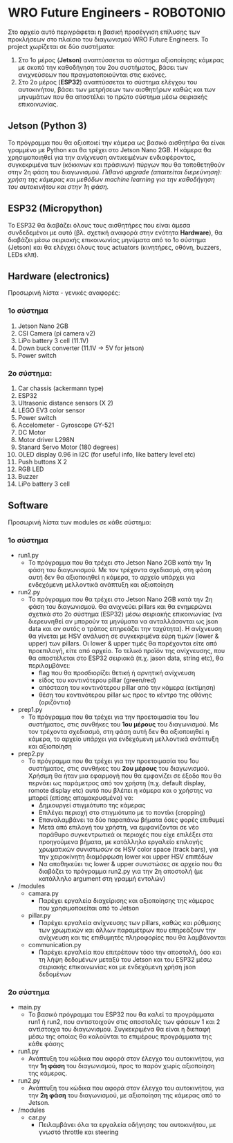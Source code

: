 # WRO Future Engineers - ROBOTONIO
Στο αρχείο αυτό περιγράφεται η βασική προσέγγιση επίλυσης των προκλήσεων στο πλαίσιο του διαγωνισμού WRO Future Engineers. 
Το project χωρίζεται σε δύο συστήματα: 
1.	Στο 1ο μέρος (**Jetson**) αναπτύσσεται το σύστημα αξιοποίησης κάμερας με σκοπό την καθοδήγηση του 2ου συστήματος, βάσει των ανιχνεύσεων που πραγματοποιούνται στις εικόνες.
2.	Στο 2ο μέρος (**ESP32**) αναπτύσσεται το σύστημα ελέγχου του αυτοκινήτου, βάσει των μετρήσεων των αισθητήρων καθώς και των μηνυμάτων που θα αποστέλει το πρώτο σύστημα μέσω σειριακής επικοινωνίας.
## Jetson (Python 3)
Το πρόγραμμα που θα αξιοποιεί την κάμερα ως βασικό αισθητήρα θα είναι γραμμένο με Python και θα τρέχει στο Jetson Nano 2GB. Η κάμερα θα χρησιμοποιηθεί για την ανίχνευση αντικειμένων ενδιαφέροντος, συγκεκριμένα των (κόκκινων και πράσινων) πύργων που θα τοποθετηθούν στην 2η φάση του διαγωνισμού. 
_Πιθανό upgrade (απαιτείται διερεύνηση): χρήση της κάμερας και μεθόδων machine learning για την καθοδήγηση του αυτοκινήτου και στην 1η φάση._ 
## ESP32 (Micropython)
Το ESP32 θα διαβάζει όλους τους αισθητήρες που είναι άμεσα συνδεδεμένοι με αυτό (βλ. σχετική αναφορά στην ενότητα **Hardware**), θα διαβάζει μέσω σειριακής επικοινωνίας μηνύματα από το 1ο σύστημα (Jetson) και θα ελέγχει όλους τους actuators (κινητήρες, οθόνη, buzzers, LEDs κλπ).
## Hardware (electronics)
Προσωρινή λίστα - γενικές αναφορές:
### 1o σύστημα
1.  Jetson Nano 2GB
2.  CSI Camera (pi camera v2)
3.  LiPo battery 3 cell (11.1V)
4.  Down buck converter (11.1V -> 5V for jetson)
5.  Power switch
### 2ο σύστημα:
1.  Car chassis (ackermann type)
2.  ESP32
3.  Ultrasonic distance sensors (X 2)
4.  LEGO EV3 color sensor
5.  Power switch
6.  Accelometer - Gyroscope GY-521
7.  DC Motor
8.  Motor driver L298N
9.  Stanard Servo Motor (180 degrees)
10. OLED display 0.96 in I2C (for useful info, like battery level etc)
11. Push buttons X 2
12. RGB LED
13. Buzzer
14. LiPo battery 3 cell

## Software
Προσωρινή λίστα των modules σε κάθε σύστημα:
### 1ο σύστημα
- run1.py
  - Το πρόγραμμα που θα τρέχει στο Jetson Nano 2GB κατά την 1η φάση του διαγωνισμού. Με τον τρέχοντα σχεδιασμό, στη φάση αυτή δεν θα αξιοποιηθεί η κάμερα, το αρχείο υπάρχει για ενδεχόμενη μελλοντικά ανάπτυξη και αξιοποίηση
- run2.py
  - Το πρόγραμμα που θα τρέχει  στο Jetson Nano 2GB κατά την 2η φάση του διαγωνισμού. Θα ανιχνεύει pillars και θα ενημερώνει σχετικά στο 2ο σύστημα (ESP32) μέσω σειριακής επικοινωνίας (να διερευνηθεί αν μπορούν τα μηνύματα να ανταλλάσονται ως json data και αν αυτός ο τρόπος επηρεάζει την ταχύτητα). Η ανίχνευση θα γίνεται με HSV ανάλυση σε συγκεκριμένα εύρη τιμών (lower & upper) των pillars. Οι lower & upper τιμές θα παρέχονται είτε από προεπιλογή, είτε από αρχείο. Το τελικό προϊόν της ανίχνευσης, που θα αποστέλεται στο ESP32 σειριακά (π.χ. jason data, string etc), θα περιλαμβάνει:
    - flag που θα προσδιορίζει θετική ή αρνητική ανίχνευση
    - είδος του κοντινότερου pillar (green/red)
    - απόσταση του κοντινότερου pillar από την κάμερα (εκτίμηση)
    - θέση του κοντινότερου pillar ως προς το κέντρο της οθόνης (οριζόντια)     
- prep1.py
  - Το πρόγραμμα που θα τρέχει για την προετοιμασία του 1ου συστήματος, στις συνθήκες του **1ου μέρους** του διαγωνισμού.  Με τον τρέχοντα σχεδιασμό, στη φάση αυτή δεν θα αξιοποιηθεί η κάμερα, το αρχείο υπάρχει για ενδεχόμενη μελλοντικά ανάπτυξη και αξιοποίηση
- prep2.py
  - Το πρόγραμμα που θα τρέχει για την προετοιμασία του 1ου συστήματος, στις συνθήκες του **2ου μέρους** του διαγωνισμού. Χρήσιμη θα ήταν μια εφαρμογή που θα εμφανίζει σε έξοδο που θα περνάει ως παράμετρος από τον χρήστη (π.χ. default display, romote display etc) αυτό που βλέπει η κάμερα και ο χρήστης να μπορεί (επίσης απομακρυσμένα) να:
    - Δημιουργεί στιγμιότυπο της κάμερας
    - Επιλέγει περιοχή στο στιγμιότυπο με το ποντίκι (cropping)
    - Επαναλαμβάνει τα δύο παραπάνω βήματα όσες φορές επιθυμεί
    - Μετά από επιλογή του χρήστη, να εμφανίζονται σε νέο παράθυρο συγκεντρωτικά οι περιοχές που είχε επιλέξει στα προηγούμενα βήματα, με κατάλληλο εργαλείο επιλογής χρωματικών συνιστωσών σε HSV color space (track bars), για την χειροκίνητη διαμόρφωση lower και upper HSV επιπέδων 
    - Να αποθηκεύει τις lower & upper συνιστώσες σε αρχείο που θα διαβάζει το πρόγραμμα run2.py για την 2η αποστολή (με κατάλληλο argument στη γραμμή εντολών)   
- /modules
  - camara.py
    - Παρέχει εργαλεία διαχείρισης και αξιοποίησης της κάμερας που χρησιμοποιείται από το Jetson 
  - pillar.py
    - Παρέχει εργαλεία ανίχνευσης των pillars, καθώς και ρύθμισης των χρωμτικών και άλλων παραμέτρων που επηρεάζουν την ανίχνευση και τις επιθυμητές πληροφορίες που θα λαμβάνονται
  - communication.py
    - Παρέχει εργαλεία που επιτρέπουν τόσο την αποστολή, όσο και τη λήψη δεδομένων μεταξύ του Jetson και του ESP32 μέσω σειριακής επικοινωνίας και με ενδεχόμενη χρήση json δεδομένων   

### 2ο σύστημα
- main.py
  - Το βασικό πρόγραμμα του ESP32 που θα καλεί τα προγράμματα run1 ή run2, που αντιστοιχούν στις αποστολές των φάσεων 1 και 2 αντίστοιχα του διαγωνισμού. Συγκεκριμένα θα είναι η  διεπαφή μέσω της οποίας θα καλούνται τα επιμέρους προγράμματα της κάθε φάσης
- run1.py
  - Ανάπτυξη του κώδικα που αφορά στον έλεγχο του αυτοκινήτου, για την **1η φάση** του διαγωνισμού, προς το παρόν χωρίς αξιοποίηση της κάμερας. 
- run2.py
  - Ανάπτυξη του κώδικα που αφορά στον έλεγχο του αυτοκινήτου, για την **2η φάση** του διαγωνισμού, με αξιοποίηση της κάμερας από το Jetson.
- /modules
  - car.py
    - Πειλαμβάνει όλα τα εργαλεία οδήγησης του αυτοκινήτου, με γνωστό throttle και steering   
